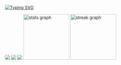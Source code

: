 [![Typing SVG](https://readme-typing-svg.demolab.com?font=Fira+Code&pause=1000&width=435&lines=H-hey%2C+I%E2%80%99m+Pixel+%7B%3A%5D)](https://git.io/typing-svg)

![](http://github-profile-summary-cards.vercel.app/api/cards/profile-details?username=Pixelkat5&theme=aura)
![](http://github-profile-summary-cards.vercel.app/api/cards/repos-per-language?username=Pixelkat5&theme=aura)
![](http://github-profile-summary-cards.vercel.app/api/cards/most-commit-language?username=Pixelkat5&theme=aura)
<img src="https://github-readme-stats-lps1.vercel.app/api?username=Pixelkat5&hide_title=false&hide_rank=false&show_icons=true&include_all_commits=true&count_private=true&disable_animations=false&theme=dracula&locale=en&hide_border=false&order=1" height="150" alt="stats graph"  />
  <img src="https://streak-stats.demolab.com?user=Pixelkat5&locale=en&mode=daily&theme=dracula&hide_border=false&border_radius=5&order=3" height="150" alt="streak graph"  />
</div>
